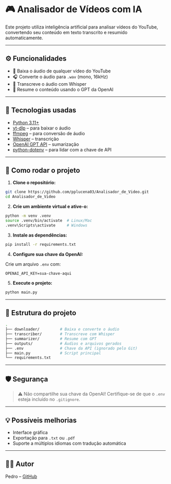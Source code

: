 # 🎮 Analisador de Vídeos com IA

Este projeto utiliza inteligência artificial para analisar vídeos do YouTube, convertendo seu conteúdo em texto transcrito e resumido automaticamente.

---

## ⚙️ Funcionalidades

- 🔗 Baixa o áudio de qualquer vídeo do YouTube
- 🎧 Converte o áudio para `.wav` (mono, 16kHz)
- 🧠 Transcreve o áudio com Whisper
- 📝 Resume o conteúdo usando o GPT da OpenAI

---

## 📆 Tecnologias usadas

- [Python 3.11+](https://www.python.org/)
- [yt-dlp](https://github.com/yt-dlp/yt-dlp) – para baixar o áudio
- [ffmpeg](https://ffmpeg.org/) – para conversão de áudio
- [Whisper](https://github.com/openai/whisper) – transcrição
- [OpenAI GPT API](https://platform.openai.com/docs) – sumarização
- [python-dotenv](https://pypi.org/project/python-dotenv/) – para lidar com a chave de API

---

## 🚀 Como rodar o projeto

1. **Clone o repositório:**

```bash
git clone https://github.com/pplucena03/Analisador_de_Video.git
cd Analisador_de_Video
```

2. **Crie um ambiente virtual e ative-o:**

```bash
python -m venv .venv
source .venv/bin/activate  # Linux/Mac
.venv\Scripts\activate     # Windows
```

3. **Instale as dependências:**

```bash
pip install -r requirements.txt
```

4. **Configure sua chave da OpenAI:**

Crie um arquivo `.env` com:

```
OPENAI_API_KEY=sua-chave-aqui
```

5. **Execute o projeto:**

```bash
python main.py
```

---

## 📁 Estrutura do projeto

```bash
.
├── downloader/         # Baixa e converte o áudio
├── transcriber/        # Transcreve com Whisper
├── summarizer/         # Resume com GPT
├── outputs/            # Áudios e arquivos gerados
├── .env                # Chave da API (ignorado pelo Git)
├── main.py             # Script principal
└── requirements.txt
```

---

## 🛡️ Segurança

> ⚠️ Não compartilhe sua chave da OpenAI!
> Certifique-se de que o `.env` esteja incluído no `.gitignore`.

---

## 💡 Possíveis melhorias

- Interface gráfica
- Exportação para `.txt` ou `.pdf`
- Suporte a múltiplos idiomas com tradução automática

---

## 🧑‍💻 Autor

Pedro – [GitHub](https://github.com/pplucena03)
